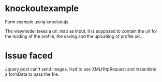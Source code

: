 knockoutexample
===============

Form example using knockoutjs.

The viewmodel takes a url_map as input.
It is supposed to contain the url for the loading of the profile, the saving and the uploading of profile pic.

Issue faced
==============

Jquery post can't send images.
Had to use XMLHttpRequest and instantiate a formData to pass the file.
